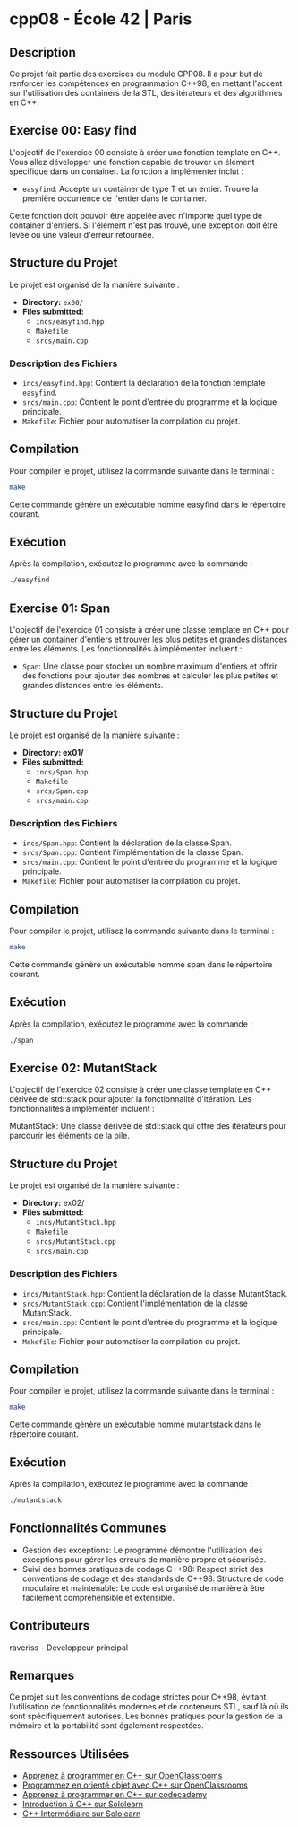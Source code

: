 # cpp08 - École 42 | Paris

## Description

Ce projet fait partie des exercices du module CPP08. Il a pour but de renforcer les compétences en programmation C++98, en mettant l'accent sur l'utilisation des containers de la STL, des itérateurs et des algorithmes en C++.

## Exercise 00: Easy find

L'objectif de l'exercice 00 consiste à créer une fonction template en C++. Vous allez développer une fonction capable de trouver un élément spécifique dans un container. La fonction à implémenter inclut :

- `easyfind`: Accepte un container de type T et un entier. Trouve la première occurrence de l'entier dans le container.

Cette fonction doit pouvoir être appelée avec n'importe quel type de container d'entiers. Si l'élément n'est pas trouvé, une exception doit être levée ou une valeur d'erreur retournée.

## Structure du Projet

Le projet est organisé de la manière suivante :

- **Directory:** `ex00/`
- **Files submitted:**
  - `incs/easyfind.hpp`
  - `Makefile`
  - `srcs/main.cpp`

### Description des Fichiers

- `incs/easyfind.hpp`: Contient la déclaration de la fonction template `easyfind`.
- `srcs/main.cpp`: Contient le point d'entrée du programme et la logique principale.
- `Makefile`: Fichier pour automatiser la compilation du projet.

## Compilation

Pour compiler le projet, utilisez la commande suivante dans le terminal :

```bash
make
```

Cette commande génère un exécutable nommé easyfind dans le répertoire courant.

## Exécution
Après la compilation, exécutez le programme avec la commande :

```bash
./easyfind
```

## Exercise 01: Span
L'objectif de l'exercice 01 consiste à créer une classe template en C++ pour gérer un container d'entiers et trouver les plus petites et grandes distances entre les éléments. Les fonctionnalités à implémenter incluent :

- `Span`: Une classe pour stocker un nombre maximum d'entiers et offrir des fonctions pour ajouter des nombres et calculer les plus petites et grandes distances entre les éléments.

## Structure du Projet
Le projet est organisé de la manière suivante :

- **Directory: ex01/**
- **Files submitted:**
  - `incs/Span.hpp`
  - `Makefile`
  - `srcs/Span.cpp`
  - `srcs/main.cpp`
    
### Description des Fichiers
- `incs/Span.hpp`: Contient la déclaration de la classe Span.
- `srcs/Span.cpp`: Contient l'implémentation de la classe Span.
- `srcs/main.cpp`: Contient le point d'entrée du programme et la logique principale.
- `Makefile`: Fichier pour automatiser la compilation du projet.

## Compilation
Pour compiler le projet, utilisez la commande suivante dans le terminal :

```bash
make
```
Cette commande génère un exécutable nommé span dans le répertoire courant.

## Exécution
Après la compilation, exécutez le programme avec la commande :

```bash
./span
```

## Exercise 02: MutantStack
L'objectif de l'exercice 02 consiste à créer une classe template en C++ dérivée de std::stack pour ajouter la fonctionnalité d'itération. Les fonctionnalités à implémenter incluent :

MutantStack: Une classe dérivée de std::stack qui offre des itérateurs pour parcourir les éléments de la pile.
## Structure du Projet
Le projet est organisé de la manière suivante :

- **Directory:** ex02/
- **Files submitted:**
  - `incs/MutantStack.hpp`
  - `Makefile`
  - `srcs/MutantStack.cpp`
  - `srcs/main.cpp`
    
### Description des Fichiers

  - `incs/MutantStack.hpp`: Contient la déclaration de la classe MutantStack.
  - `srcs/MutantStack.cpp`: Contient l'implémentation de la classe MutantStack.
  - `srcs/main.cpp`: Contient le point d'entrée du programme et la logique principale.
  - `Makefile`: Fichier pour automatiser la compilation du projet.

## Compilation
Pour compiler le projet, utilisez la commande suivante dans le terminal :

```bash
make
```
Cette commande génère un exécutable nommé mutantstack dans le répertoire courant.

## Exécution
Après la compilation, exécutez le programme avec la commande :

```bash
./mutantstack
```

## Fonctionnalités Communes
- Gestion des exceptions: Le programme démontre l'utilisation des exceptions pour gérer les erreurs de manière propre et sécurisée.
- Suivi des bonnes pratiques de codage C++98: Respect strict des conventions de codage et des standards de C++98.
Structure de code modulaire et maintenable: Le code est organisé de manière à être facilement compréhensible et extensible.

## Contributeurs
raveriss - Développeur principal

## Remarques
Ce projet suit les conventions de codage strictes pour C++98, évitant l'utilisation de fonctionnalités modernes et de conteneurs STL, sauf là où ils sont spécifiquement autorisés. Les bonnes pratiques pour la gestion de la mémoire et la portabilité sont également respectées.

## Ressources Utilisées
- [Apprenez à programmer en C++ sur OpenClassrooms](https://openclassrooms.com/fr/courses/1894236-apprenez-a-programmer-en-c)
- [Programmez en orienté objet avec C++ sur OpenClassrooms](https://openclassrooms.com/fr/courses/7137751-programmez-en-oriente-objet-avec-c)
- [Apprenez à programmer en C++ sur codecademy](https://www.codecademy.com/catalog/language/c-plus-plus)
- [Introduction à C++ sur Sololearn](https://www.sololearn.com/fr/learn/courses/c-plus-plus-introduction)
- [C++ Intermédiaire sur Sololearn](https://www.sololearn.com/fr/learn/courses/c-plus-plus-intermediate)
